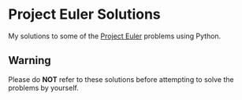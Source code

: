 # Project Euler Solutions
My solutions to some of the [Project Euler](https://projecteuler.net) problems using Python.

## Warning
Please do **NOT** refer to these solutions before attempting to solve the problems by yourself.

